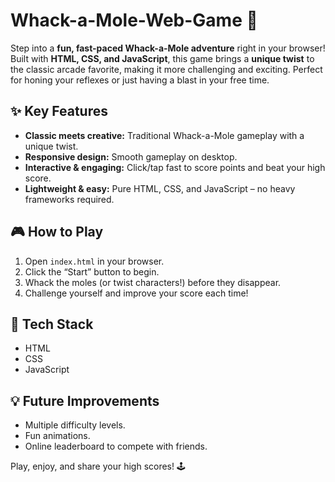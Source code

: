 # Whack-a-Mole-Web-Game 🎯

Step into a **fun, fast-paced Whack-a-Mole adventure** right in your browser!  
Built with **HTML, CSS, and JavaScript**, this game brings a **unique twist** to the classic arcade favorite, making it more challenging and exciting. Perfect for honing your reflexes or just having a blast in your free time.

## ✨ Key Features
- **Classic meets creative:** Traditional Whack-a-Mole gameplay with a unique twist.
- **Responsive design:** Smooth gameplay on desktop.
- **Interactive & engaging:** Click/tap fast to score points and beat your high score.
- **Lightweight & easy:** Pure HTML, CSS, and JavaScript – no heavy frameworks required.

## 🎮 How to Play
1. Open `index.html` in your browser.
2. Click the “Start” button to begin.
3. Whack the moles (or twist characters!) before they disappear.
4. Challenge yourself and improve your score each time!

## 🚀 Tech Stack
- HTML
- CSS
- JavaScript

## 💡 Future Improvements
- Multiple difficulty levels.
- Fun animations.
- Online leaderboard to compete with friends.

Play, enjoy, and share your high scores! 🕹️

